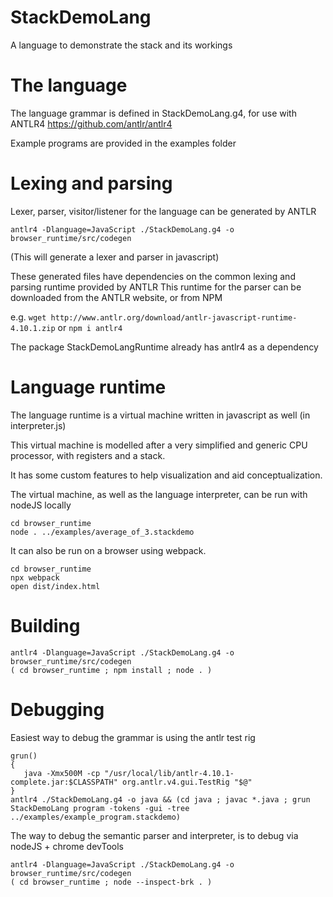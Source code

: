 # StackDemoLang
A language to demonstrate the stack and its workings

# The language

The language grammar is defined in StackDemoLang.g4, for use with ANTLR4
https://github.com/antlr/antlr4

Example programs are provided in the examples folder

# Lexing and parsing

Lexer, parser, visitor/listener for the language can be generated by ANTLR

```shell
antlr4 -Dlanguage=JavaScript ./StackDemoLang.g4 -o browser_runtime/src/codegen
```
(This will generate a lexer and parser in javascript)

These generated files have dependencies on the common lexing and parsing runtime provided by ANTLR
This runtime for the parser can be downloaded from the ANTLR website, or from NPM

e.g. `wget http://www.antlr.org/download/antlr-javascript-runtime-4.10.1.zip`
or `npm i antlr4`

The package StackDemoLangRuntime already has antlr4 as a dependency

# Language runtime

The language runtime is a virtual machine written in javascript as well (in interpreter.js)

This virtual machine is modelled after a very simplified and generic CPU processor, with registers and a stack.

It has some custom features to help visualization and aid conceptualization.

The virtual machine, as well as the language interpreter, can be run with nodeJS locally
```
cd browser_runtime
node . ../examples/average_of_3.stackdemo
```

It can also be run on a browser using webpack.
```
cd browser_runtime
npx webpack
open dist/index.html
```

# Building

```shell
antlr4 -Dlanguage=JavaScript ./StackDemoLang.g4 -o browser_runtime/src/codegen
( cd browser_runtime ; npm install ; node . )
```

# Debugging

Easiest way to debug the grammar is using the antlr test rig
```shell
grun()
{
   java -Xmx500M -cp "/usr/local/lib/antlr-4.10.1-complete.jar:$CLASSPATH" org.antlr.v4.gui.TestRig "$@"
}
antlr4 ./StackDemoLang.g4 -o java && (cd java ; javac *.java ; grun StackDemoLang program -tokens -gui -tree ../examples/example_program.stackdemo)
```

The way to debug the semantic parser and interpreter, is to debug via nodeJS + chrome devTools
```shell
antlr4 -Dlanguage=JavaScript ./StackDemoLang.g4 -o browser_runtime/src/codegen
( cd browser_runtime ; node --inspect-brk . )
```
